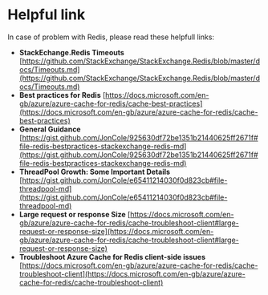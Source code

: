 # Helpful link

In case of problem with Redis, please read these helpfull links:

* **StackEchange.Redis Timeouts** [https://github.com/StackExchange/StackExchange.Redis/blob/master/docs/Timeouts.md](https://github.com/StackExchange/StackExchange.Redis/blob/master/docs/Timeouts.md)
* **Best practices for Redis** [https://docs.microsoft.com/en-gb/azure/azure-cache-for-redis/cache-best-practices](https://docs.microsoft.com/en-gb/azure/azure-cache-for-redis/cache-best-practices)
* **General Guidance** [https://gist.github.com/JonCole/925630df72be1351b21440625ff2671f#file-redis-bestpractices-stackexchange-redis-md](https://gist.github.com/JonCole/925630df72be1351b21440625ff2671f#file-redis-bestpractices-stackexchange-redis-md)
* **ThreadPool Growth: Some Important Details** [https://gist.github.com/JonCole/e65411214030f0d823cb#file-threadpool-md](https://gist.github.com/JonCole/e65411214030f0d823cb#file-threadpool-md)
* **Large request or response Size** [https://docs.microsoft.com/en-gb/azure/azure-cache-for-redis/cache-troubleshoot-client#large-request-or-response-size](https://docs.microsoft.com/en-gb/azure/azure-cache-for-redis/cache-troubleshoot-client#large-request-or-response-size)
* **Troubleshoot Azure Cache for Redis client-side issues** [https://docs.microsoft.com/en-gb/azure/azure-cache-for-redis/cache-troubleshoot-client](https://docs.microsoft.com/en-gb/azure/azure-cache-for-redis/cache-troubleshoot-client)

